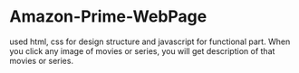 # Amazon-Prime-WebPage
used html, css for design structure and javascript for functional part. When you click any image of movies or series, you will get description of that movies or series.
